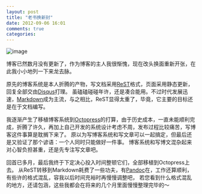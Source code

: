 ```yaml
---
layout: post
title: "老书换新封"
date: 2012-09-06 16:01
comments: true
categories: 
---
```


![image](http://i.imgur.com/2ntGD.jpg)

博客已然数月没有更新了，作为博客的主人我很惭愧，现在改头换面重新开张，在此我小小地列一下来龙去脉。

原先的博客系统是本人折腾的产物，写文档采用[ReST](http://en.wikipedia.org/wiki/ReStructuredText)格式，页面采用静态更新，回复全部交由[Disqus](http://disqus.com/)打理。
虽磕磕碰碰年许，还是凑合能用。不过时代发展迅速，[Markdown](http://en.wikipedia.org/wiki/Markdown)成为主流，与之相比，ReST显得太重了，毕竟，它主要的目标还是在于文档编写。

我逐渐产生了移植博客系统到[Octopress](http://octopress.org/)的打算，由于历史成本，一直未能顺利完成，折腾了许久，再加上自己开发的系统设计考虑不周，发布过程比较痛苦，写博客这件事算是耽搁下来了。
原以为写博客系统和写文章可以一起搞定，但最后还是又验证了那个谚语：一个人同时只能做好一件事。
博客系统和写博文混杂起来对心智负担甚重，还是先专注写文章吧。

回首已多月，最后我终于下定决心投入时间整顿它们，全部移植到Octopress上去。
从ReST转移到Markdown耗费了一些功夫，有[Pandoc](http://johnmacfarlane.net/pandoc/)在，工作还算顺利，有些许的格式混乱，容我以后时间充裕时再慢慢调整吧，
若您看到什么格式混乱的地方，还请包涵，这些我都会在将来的几个月里面慢慢整理完毕的～

